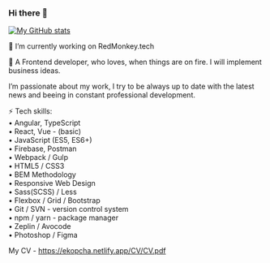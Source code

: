 ### Hi there 👋

[![My GitHub stats](https://github-readme-stats.vercel.app/api?username=erikkopcha)](https://github.com/anuraghazra/github-readme-stats)


🔭 I’m currently working on RedMonkey.tech

💬 A Frontend developer, who loves, when things are on fire.
I will implement business ideas.

I’m passionate about my work, I try to be always up to date with the latest news and beeing in constant professional development.

⚡ Tech skills: <br>
• Angular, TypeScript <br>
• React, Vue - (basic) <br>
• JavaScript (ES5, ES6+) <br>
• Firebase, Postman <br>
• Webpack / Gulp <br>
• HTML5 / CSS3 <br>
• BEM Methodology <br>
• Responsive Web Design <br>
• Sass(SCSS) / Less <br>
• Flexbox / Grid / Bootstrap <br>
• Git / SVN - version control system <br>
• npm / yarn - package manager <br>
• Zeplin / Avocode <br>
• Photoshop / Figma <br>

My CV - https://ekopcha.netlify.app/CV/CV.pdf

